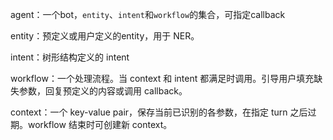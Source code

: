 agent：一个bot，`entity`、`intent`和`workflow`的集合，可指定callback

entity：预定义或用户定义的entity，用于 NER。

intent：树形结构定义的 intent

workflow：一个处理流程。当 context 和 intent 都满足时调用。引导用户填充缺失参数，回复预定义的内容或调用 callback。

context：一个 key-value pair，保存当前已识别的各参数，在指定 turn 之后过期。workflow 结束时可创建新 context。

